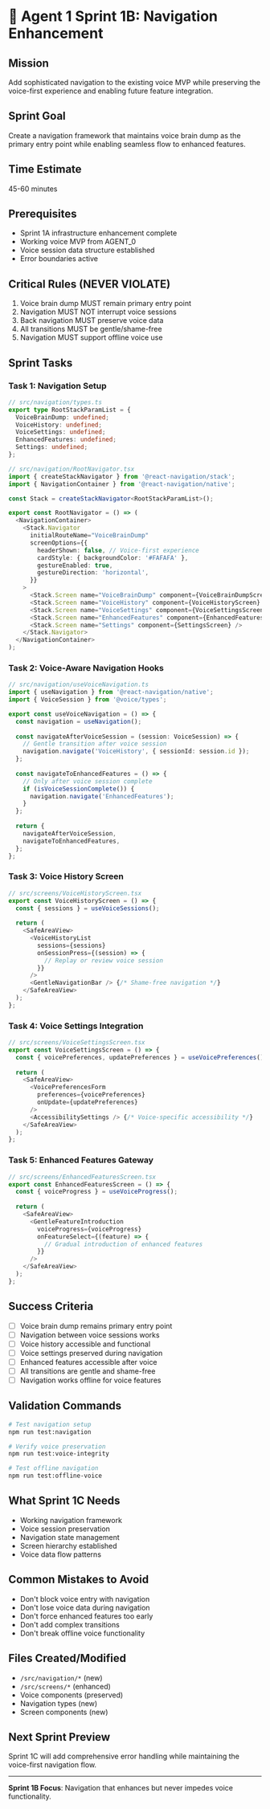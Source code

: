 # 🧭 Agent 1 Sprint 1B: Navigation Enhancement

## Mission
Add sophisticated navigation to the existing voice MVP while preserving the voice-first experience and enabling future feature integration.

## Sprint Goal
Create a navigation framework that maintains voice brain dump as the primary entry point while enabling seamless flow to enhanced features.

## Time Estimate
45-60 minutes

## Prerequisites
- Sprint 1A infrastructure enhancement complete
- Working voice MVP from AGENT_0
- Voice session data structure established
- Error boundaries active

## Critical Rules (NEVER VIOLATE)
1. Voice brain dump MUST remain primary entry point
2. Navigation MUST NOT interrupt voice sessions
3. Back navigation MUST preserve voice data
4. All transitions MUST be gentle/shame-free
5. Navigation MUST support offline voice use

## Sprint Tasks

### Task 1: Navigation Setup
```typescript
// src/navigation/types.ts
export type RootStackParamList = {
  VoiceBrainDump: undefined;
  VoiceHistory: undefined;
  VoiceSettings: undefined;
  EnhancedFeatures: undefined;
  Settings: undefined;
};

// src/navigation/RootNavigator.tsx
import { createStackNavigator } from '@react-navigation/stack';
import { NavigationContainer } from '@react-navigation/native';

const Stack = createStackNavigator<RootStackParamList>();

export const RootNavigator = () => (
  <NavigationContainer>
    <Stack.Navigator
      initialRouteName="VoiceBrainDump"
      screenOptions={{
        headerShown: false, // Voice-first experience
        cardStyle: { backgroundColor: '#FAFAFA' },
        gestureEnabled: true,
        gestureDirection: 'horizontal',
      }}
    >
      <Stack.Screen name="VoiceBrainDump" component={VoiceBrainDumpScreen} />
      <Stack.Screen name="VoiceHistory" component={VoiceHistoryScreen} />
      <Stack.Screen name="VoiceSettings" component={VoiceSettingsScreen} />
      <Stack.Screen name="EnhancedFeatures" component={EnhancedFeaturesScreen} />
      <Stack.Screen name="Settings" component={SettingsScreen} />
    </Stack.Navigator>
  </NavigationContainer>
);
```

### Task 2: Voice-Aware Navigation Hooks
```typescript
// src/navigation/useVoiceNavigation.ts
import { useNavigation } from '@react-navigation/native';
import { VoiceSession } from '@voice/types';

export const useVoiceNavigation = () => {
  const navigation = useNavigation();
  
  const navigateAfterVoiceSession = (session: VoiceSession) => {
    // Gentle transition after voice session
    navigation.navigate('VoiceHistory', { sessionId: session.id });
  };
  
  const navigateToEnhancedFeatures = () => {
    // Only after voice session complete
    if (isVoiceSessionComplete()) {
      navigation.navigate('EnhancedFeatures');
    }
  };
  
  return {
    navigateAfterVoiceSession,
    navigateToEnhancedFeatures,
  };
};
```

### Task 3: Voice History Screen
```typescript
// src/screens/VoiceHistoryScreen.tsx
export const VoiceHistoryScreen = () => {
  const { sessions } = useVoiceSessions();
  
  return (
    <SafeAreaView>
      <VoiceHistoryList
        sessions={sessions}
        onSessionPress={(session) => {
          // Replay or review voice session
        }}
      />
      <GentleNavigationBar /> {/* Shame-free navigation */}
    </SafeAreaView>
  );
};
```

### Task 4: Voice Settings Integration
```typescript
// src/screens/VoiceSettingsScreen.tsx
export const VoiceSettingsScreen = () => {
  const { voicePreferences, updatePreferences } = useVoicePreferences();
  
  return (
    <SafeAreaView>
      <VoicePreferencesForm
        preferences={voicePreferences}
        onUpdate={updatePreferences}
      />
      <AccessibilitySettings /> {/* Voice-specific accessibility */}
    </SafeAreaView>
  );
};
```

### Task 5: Enhanced Features Gateway
```typescript
// src/screens/EnhancedFeaturesScreen.tsx
export const EnhancedFeaturesScreen = () => {
  const { voiceProgress } = useVoiceProgress();
  
  return (
    <SafeAreaView>
      <GentleFeatureIntroduction
        voiceProgress={voiceProgress}
        onFeatureSelect={(feature) => {
          // Gradual introduction of enhanced features
        }}
      />
    </SafeAreaView>
  );
};
```

## Success Criteria
- [ ] Voice brain dump remains primary entry point
- [ ] Navigation between voice sessions works
- [ ] Voice history accessible and functional
- [ ] Voice settings preserved during navigation
- [ ] Enhanced features accessible after voice
- [ ] All transitions are gentle and shame-free
- [ ] Navigation works offline for voice features

## Validation Commands
```bash
# Test navigation setup
npm run test:navigation

# Verify voice preservation
npm run test:voice-integrity

# Test offline navigation
npm run test:offline-voice
```

## What Sprint 1C Needs
- Working navigation framework
- Voice session preservation
- Navigation state management
- Screen hierarchy established
- Voice data flow patterns

## Common Mistakes to Avoid
- Don't block voice entry with navigation
- Don't lose voice data during navigation
- Don't force enhanced features too early
- Don't add complex transitions
- Don't break offline voice functionality

## Files Created/Modified
- `/src/navigation/*` (new)
- `/src/screens/*` (enhanced)
- Voice components (preserved)
- Navigation types (new)
- Screen components (new)

## Next Sprint Preview
Sprint 1C will add comprehensive error handling while maintaining the voice-first navigation flow.

---
**Sprint 1B Focus**: Navigation that enhances but never impedes voice functionality.